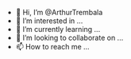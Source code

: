 - 👋 Hi, I’m @ArthurTrembala
- 👀 I’m interested in ...
- 🌱 I’m currently learning ...
- 💞️ I’m looking to collaborate on ...
- 📫 How to reach me ...

<!---
ArthurTrembala/ArthurTrembala is a ✨ special ✨ repository because its `README.md` (this file) appears on your GitHub profile.
You can click the Preview link to take a look at your changes.
--->
